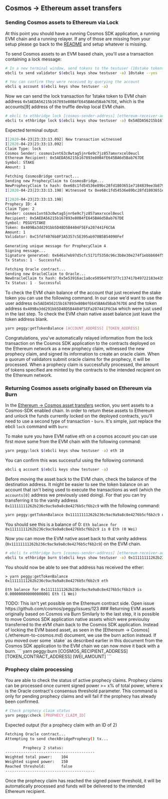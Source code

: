 ## Cosmos -> Ethereum asset transfers

### Sending Cosmos assets to Ethereum via Lock

At this point you should have a running Cosmos SDK application, a running EVM chain and a running relayer. If any of those are missing from your setup please go back to the [README](../README.md) and setup whatever is missing.

To send Cosmos assets to an EVM based chain, you'll use a transaction containing a lock message:

```bash
# In a new terminal window, send tokens to the testuser (10stake tokens)
ebcli tx send validator $(ebcli keys show testuser -a) 10stake --yes

# You can confirm they were received by querying the account
ebcli q account $(ebcli keys show testuser -a)
```

Now we can send the lock transaction for 1stake token to EVM chain address `0x5AEDA56215b167893e80B4fE645BA6d5Bab767DE`, which is the accounts[9] address of the truffle devlop local EVM chain.

```bash
# ebcli tx ethbridge lock [cosmos-sender-address] [ethereum-receiver-address] [amount] --ethereum-chain-id [ethereum-chain-id] [flags]
ebcli tx ethbridge lock $(ebcli keys show testuser -a) 0x5AEDA56215b167893e80B4fE645BA6d5Bab767DE 1 stake --ethereum-chain-id=3 --from=testuser --yes

```

Expected terminal output:

```bash
I[2020-04-23|23:33:13.092] New transaction witnessed                    
I[2020-04-23|23:33:13.092] 
Claim Type: lock
Cosmos Sender: cosmos1vnt63c0wtag5jnr6e9c7jz857amxrxcel0eucl
Ethereum Recipient: 0x5AEDA56215b167893e80B4fE645BA6d5Bab767DE
Symbol: STAKE
Amount: 1

Fetching CosmosBridge contract...
Sending new ProphecyClaim to CosmosBridge...
NewProphecyClaim tx hash: 0xe68c1fd54536e89bc28fd1803651e7184839ee3b8793a1cafe27f92212303e68
I[2020-04-23|23:33:13.198] Witnessed tx 0xe68c1fd54536e89bc28fd1803651e7184839ee3b8793a1cafe27f92212303e68 on block 21
 
I[2020-04-23|23:33:13.198] 
Prophecy ID: 4
Claim Type: 2
Sender: cosmos1vnt63c0wtag5jnr6e9c7jz857amxrxcel0eucl
Recipient: 0x5AEDA56215b167893e80B4fE645BA6d5Bab767DE
Symbol: PEGGYSTAKE
Token: 0x409Ba3dd291bb5D48D5B4404F5EFa207441F6CbA
Amount: 1
Validator: 0xC5fdf4076b8F3A5357c5E395ab970B5B54098Fef
 
Generating unique message for ProphecyClaim 4
Signing message...
Signature generated: 0x646a7eb97d5cfc5171f5358c96c3b8e30e274f1ebbb604f50bc6b6d8f32bc60c6163e47555f7e48e4f3574b1358d81fe20fe7d2d6fbd47c635e5433b5ea2ed3b01
Tx Status: 1 - Successful

Fetching Oracle contract...
Sending new OracleClaim to Oracle...
NewOracleClaim tx hash: 0x5e53916ac1a8ce50564f97377c137417b49722183e4358ac6dee72b03c3af00d
Tx Status: 1 - Successful
```

To check the EVM chain balance of the account that just received the stake token you can use the following command. In our case we'd want to use the user address `0x5AEDA56215b167893e80B4fE645BA6d5Bab767DE` and the token address `0x409Ba3dd291bb5D48D5B4404F5EFa207441F6CbA` which were just used in the last step. To check the EVM chain native asset balance just leave the token address blank.
```bash
yarn peggy:getTokenBalance [ACCOUNT_ADDRESS] [TOKEN_ADDRESS]
```

Congratulations, you've automatically relayed information from the lock transaction on the Cosmos SDK application to the contracts deployed on the Ethereum network as a new prophecy claim, witnessed the new prophecy claim, and signed its information to create an oracle claim. When a quorum of validators submit oracle claims for the prophecy, it will be processed. When a prophecy claim is successfully processed, the amount of tokens specified are minted by the contracts to the intended recipient on the Ethereum network.

### Returning Cosmos assets originally based on Ethereum via Burn

In the [Ethereum -> Cosmos asset transfers](./ethereum-to-cosmos.md) section, you sent assets to a Cosmos-SDK enabled chain. In order to return these assets to Ethereum and unlock the funds currently locked on the deployed contracts, you'll need to use a second type of transaction - `burn`. It's simple, just replace the ebcli `lock` command with `burn`:

To make sure you have EVM native eth on a cosmos account you can use first move some from the EVM chain with the following command:

```bash
yarn peggy:lock $(ebcli keys show testuser -a) eth 10
```
You can confirm this was successful using the following command:
```bash
ebcli q account $(ebcli keys show testuser -a)
```

Before moving the asset back to the EVM chain, check the balance of the destination address. It might be easier to see the token balance on an account that isn't being used to execute the transactions as well (which the `accounts[0]` address we previously used doing). For that you can try transferring it to the vanity address `0x11111111262b236c9ac9a9a8c8e4276b5cf6b2c9` with the following command:

```bash
yarn peggy:getTokenBalance 0x11111111262b236c9ac9a9a8c8e4276b5cf6b2c9 eth
```
You should see this is a balance of 0: `Eth balance for 0x11111111262b236c9ac9a9a8c8e4276b5cf6b2c9 is 0 Eth (0 Wei)`

Now you can move the EVM native asset back to that vanity address (`0x11111111262b236c9ac9a9a8c8e4276b5cf6b2c9`) on the EVM chain.

```bash
# ebcli tx ethbridge burn [cosmos-sender-address] [ethereum-receiver-address] [amount] --ethereum-chain-id [ethereum-chain-id [flags]
ebcli tx ethbridge burn $(ebcli keys show testuser -a) 0x11111111262b236c9ac9a9a8c8e4276b5cf6b2c9 1 peggyeth  --ethereum-chain-id 3 --from testuser --yes
```

You should now be able to see that address has received the ether:
```
> yarn peggy:getTokenBalance 0x11111111262b236c9ac9a9a8c8e4276b5cf6b2c9 eth

Eth balance for 0x11111111262b236c9ac9a9a8c8e4276b5cf6b2c9 is 0.000000000000000001 Eth (1 Wei)
```

<!-->
TODO: This isn't yet possible on the Ethereum contract side. Open issue https://github.com/cosmos/peggy/issues/123
### Returning EVM assets originally based on Cosmos via Burn

Similarly to the last step, it is possible to move Cosmos SDK application native assets which were previoulsy transferred to the eVM chain back to the Cosmos SDK application. Instead of locking the EVM based asset, as seen in the [Ethereum -> Cosmos](./ethereum-to-cosmos.md) document, we use the burn action instead. If you moved over some `stake` as described earlier in this document from the Cosmos SDK application to the EVM chain we can now move it back with a burn.

```
yarn peggy:burn [COSMOS_RECIPIENT_ADDRESS] [TOKEN_CONTRACT_ADDRESS] [WEI_AMOUNT]
```<!-->


### Prophecy claim processing

You are able to check the status of active prophecy claims. Prophecy claims can be processed once current signed power >= x% of total power, where x is the Oracle contract's consensus threshold parameter. This command is only for pending prophecy claims and will fail if the prophecy has already been confirmed.

```bash
# Check prophecy claim status
yarn peggy:check [PROPHECY_CLAIM_ID]
```

Expected output (for a prophecy claim with an ID of 2)

```bash
Fetching Oracle contract...
Attempting to send checkBridgeProphecy() tx...

        Prophecy 2 status:
----------------------------------------
Weighted total power:    104
Weighted signed power:   150
Reached threshold:       false
----------------------------------------
```   

Once the prophecy claim has reached the signed power threshold, it will be automatically processed and funds will be delivered to the intended Ethereum recipient.
